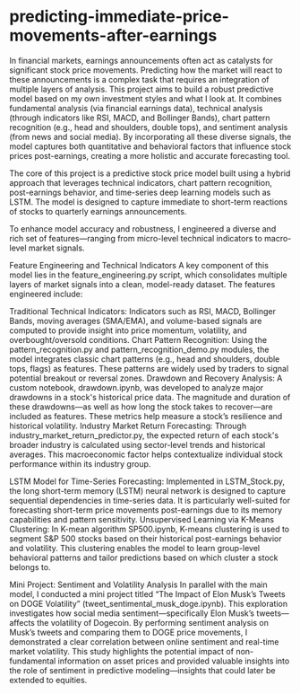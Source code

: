 # predicting-immediate-price-movements-after-earnings
In financial markets, earnings announcements often act as catalysts for significant stock price movements. Predicting how the market will react to these announcements is a complex task that requires an integration of multiple layers of analysis. This project aims to build a robust predictive model based on my own investment styles and what I look at. It combines fundamental analysis (via financial earnings data), technical analysis (through indicators like RSI, MACD, and Bollinger Bands), chart pattern recognition (e.g., head and shoulders, double tops), and sentiment analysis (from news and social media). By incorporating all these diverse signals, the model captures both quantitative and behavioral factors that influence stock prices post-earnings, creating a more holistic and accurate forecasting tool.

The core of this project is a predictive stock price model built using a hybrid approach that leverages technical indicators, chart pattern recognition, post-earnings behavior, and time-series deep learning models such as LSTM. The model is designed to capture immediate to short-term reactions of stocks to quarterly earnings announcements.

To enhance model accuracy and robustness, I engineered a diverse and rich set of features—ranging from micro-level technical indicators to macro-level market signals.

Feature Engineering and Technical Indicators
A key component of this model lies in the feature_engineering.py script, which consolidates multiple layers of market signals into a clean, model-ready dataset. The features engineered include:

Traditional Technical Indicators:
Indicators such as RSI, MACD, Bollinger Bands, moving averages (SMA/EMA), and volume-based signals are computed to provide insight into price momentum, volatility, and overbought/oversold conditions.
Chart Pattern Recognition:
Using the pattern_recognition.py and pattern_recognition_demo.py modules, the model integrates classic chart patterns (e.g., head and shoulders, double tops, flags) as features. These patterns are widely used by traders to signal potential breakout or reversal zones.
Drawdown and Recovery Analysis:
A custom notebook, drawdown.ipynb, was developed to analyze major drawdowns in a stock's historical price data. The magnitude and duration of these drawdowns—as well as how long the stock takes to recover—are included as features. These metrics help measure a stock’s resilience and historical volatility.
Industry Market Return Forecasting:
Through industry_market_return_predictor.py, the expected return of each stock's broader industry is calculated using sector-level trends and historical averages. This macroeconomic factor helps contextualize individual stock performance within its industry group.


LSTM Model for Time-Series Forecasting:
Implemented in LSTM_Stock.py, the long short-term memory (LSTM) neural network is designed to capture sequential dependencies in time-series data. It is particularly well-suited for forecasting short-term price movements post-earnings due to its memory capabilities and pattern sensitivity.
Unsupervised Learning via K-Means Clustering:
In K-mean algorithm SP500.ipynb, K-means clustering is used to segment S&P 500 stocks based on their historical post-earnings behavior and volatility. This clustering enables the model to learn group-level behavioral patterns and tailor predictions based on which cluster a stock belongs to.

Mini Project: Sentiment and Volatility Analysis
In parallel with the main model, I conducted a mini project titled “The Impact of Elon Musk’s Tweets on DOGE Volatility” (tweet_sentimental_musk_doge.ipynb). This exploration investigates how social media sentiment—specifically Elon Musk’s tweets—affects the volatility of Dogecoin. By performing sentiment analysis on Musk’s tweets and comparing them to DOGE price movements, I demonstrated a clear correlation between online sentiment and real-time market volatility. This study highlights the potential impact of non-fundamental information on asset prices and provided valuable insights into the role of sentiment in predictive modeling—insights that could later be extended to equities.
